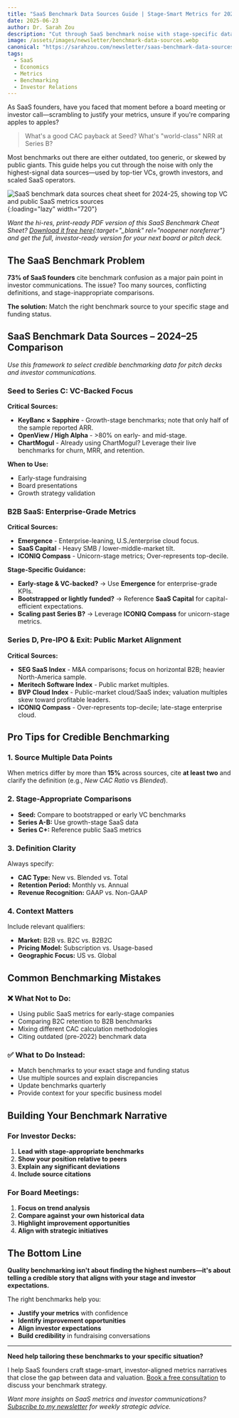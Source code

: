 ```yaml
---
title: "SaaS Benchmark Data Sources Guide | Stage-Smart Metrics for 2024-25"
date: 2025-06-23
author: Dr. Sarah Zou
description: "Cut through SaaS benchmark noise with stage-specific data sources. Learn which benchmark sources VCs trust for Seed to Pre-IPO, with actionable tips for investor presentations."
image: /assets/images/newsletter/benchmark-data-sources.webp
canonical: "https://sarahzou.com/newsletter/saas-benchmark-data-sources-guide"
tags:
  - SaaS
  - Economics
  - Metrics
  - Benchmarking
  - Investor Relations
---
```


As SaaS founders, have you faced that moment before a board meeting or investor call—scrambling to justify your metrics, unsure if you're comparing apples to apples?

> What's a good CAC payback at Seed?
> What's "world-class" NRR at Series B?

Most benchmarks out there are either outdated, too generic, or skewed by public giants. This guide helps you cut through the noise with only the highest-signal data sources—used by top-tier VCs, growth investors, and scaled SaaS operators.

![SaaS benchmark data sources cheat sheet for 2024-25, showing top VC and public SaaS metrics sources](/assets/images/newsletter/benchmark-data-sources.webp){:loading="lazy" width="720"}

*Want the hi-res, print-ready PDF version of this SaaS Benchmark Cheat Sheet? [Download it free here](https://sarah-zou-the-saas-economist-newsletter.kit.com/e18d41752f){:target="_blank" rel="noopener noreferrer"} and get the full, investor-ready version for your next board or pitch deck.*

## The SaaS Benchmark Problem

**73% of SaaS founders** cite benchmark confusion as a major pain point in investor communications. The issue? Too many sources, conflicting definitions, and stage-inappropriate comparisons.

**The solution:** Match the right benchmark source to your specific stage and funding status.

## SaaS Benchmark Data Sources – 2024–25 Comparison

*Use this framework to select credible benchmarking data for pitch decks and investor communications.*

### **Seed to Series C: VC-Backed Focus**

**Critical Sources:**
- **KeyBanc × Sapphire** - Growth-stage benchmarks; note that only half of the sample reported ARR.
- **OpenView / High Alpha** - >80% on early- and mid-stage.
- **ChartMogul** - Already using ChartMogul? Leverage their live benchmarks for churn, MRR, and retention.

**When to Use:**
- Early-stage fundraising
- Board presentations
- Growth strategy validation

### **B2B SaaS: Enterprise-Grade Metrics**

**Critical Sources:**
- **Emergence** - Enterprise-leaning, U.S./enterprise cloud focus.
- **SaaS Capital** - Heavy SMB / lower-middle-market tilt.
- **ICONIQ Compass** - Unicorn-stage metrics; Over-represents top-decile.

**Stage-Specific Guidance:**
- **Early-stage & VC-backed?** → Use **Emergence** for enterprise-grade KPIs.
- **Bootstrapped or lightly funded?** → Reference **SaaS Capital** for capital-efficient expectations.
- **Scaling past Series B?** → Leverage **ICONIQ Compass** for unicorn-stage metrics.

### **Series D, Pre-IPO & Exit: Public Market Alignment**

**Critical Sources:**
- **SEG SaaS Index** - M&A comparisons; focus on horizontal B2B; heavier North-America sample.
- **Meritech Software Index** - Public market multiples.
- **BVP Cloud Index** - Public-market cloud/SaaS index; valuation multiples skew toward profitable leaders.
- **ICONIQ Compass** - Over-represents top-decile; late-stage enterprise cloud.


## Pro Tips for Credible Benchmarking

### **1. Source Multiple Data Points**
When metrics differ by more than **15%** across sources, cite **at least two** and clarify the definition (e.g., *New CAC Ratio* vs *Blended*).

### **2. Stage-Appropriate Comparisons**
- **Seed:** Compare to bootstrapped or early VC benchmarks
- **Series A-B:** Use growth-stage SaaS data
- **Series C+:** Reference public SaaS metrics

### **3. Definition Clarity**
Always specify:
- **CAC Type:** New vs. Blended vs. Total
- **Retention Period:** Monthly vs. Annual
- **Revenue Recognition:** GAAP vs. Non-GAAP

### **4. Context Matters**
Include relevant qualifiers:
- **Market:** B2B vs. B2C vs. B2B2C
- **Pricing Model:** Subscription vs. Usage-based
- **Geographic Focus:** US vs. Global

## Common Benchmarking Mistakes

### **❌ What Not to Do:**
- Using public SaaS metrics for early-stage companies
- Comparing B2C retention to B2B benchmarks
- Mixing different CAC calculation methodologies
- Citing outdated (pre-2022) benchmark data

### **✅ What to Do Instead:**
- Match benchmarks to your exact stage and funding status
- Use multiple sources and explain discrepancies
- Update benchmarks quarterly
- Provide context for your specific business model

## Building Your Benchmark Narrative

### **For Investor Decks:**
1. **Lead with stage-appropriate benchmarks**
2. **Show your position relative to peers**
3. **Explain any significant deviations**
4. **Include source citations**

### **For Board Meetings:**
1. **Focus on trend analysis**
2. **Compare against your own historical data**
3. **Highlight improvement opportunities**
4. **Align with strategic initiatives**

## The Bottom Line

**Quality benchmarking isn't about finding the highest numbers—it's about telling a credible story that aligns with your stage and investor expectations.**

The right benchmarks help you:
- **Justify your metrics** with confidence
- **Identify improvement opportunities**
- **Align investor expectations**
- **Build credibility** in fundraising conversations

---

**Need help tailoring these benchmarks to your specific situation?** 

I help SaaS founders craft stage-smart, investor-aligned metrics narratives that close the gap between data and valuation. [Book a free consultation](https://calendly.com/sarahz-saas-economist) to discuss your benchmark strategy.

*Want more insights on SaaS metrics and investor communications? [Subscribe to my newsletter](/newsletter) for weekly strategic advice.* 